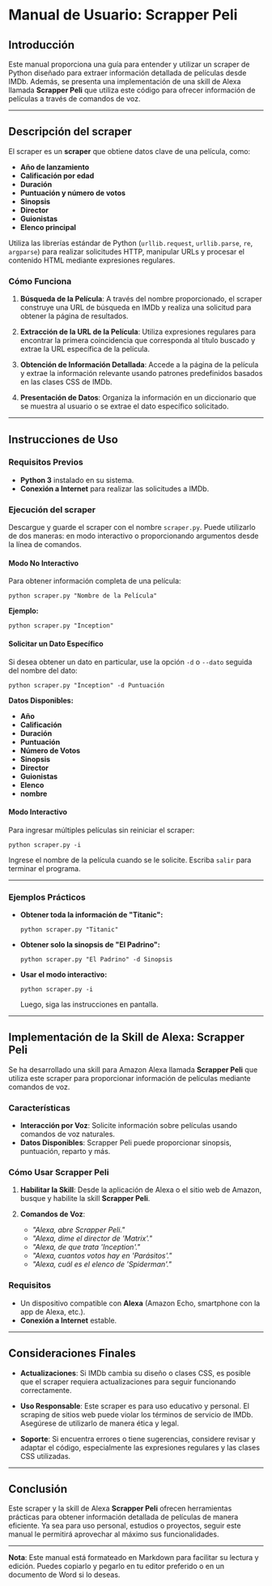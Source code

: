 # Manual de Usuario: Scrapper Peli

## Introducción

Este manual proporciona una guía para entender y utilizar un scraper de Python diseñado para extraer información detallada de películas desde IMDb. Además, se presenta una implementación de una skill de Alexa llamada **Scrapper Peli** que utiliza este código para ofrecer información de películas a través de comandos de voz.

---

## Descripción del scraper

El scraper es un **scraper** que obtiene datos clave de una película, como:

- **Año de lanzamiento**
- **Calificación por edad**
- **Duración**
- **Puntuación y número de votos**
- **Sinopsis**
- **Director**
- **Guionistas**
- **Elenco principal**

Utiliza las librerías estándar de Python (`urllib.request`, `urllib.parse`, `re`, `argparse`) para realizar solicitudes HTTP, manipular URLs y procesar el contenido HTML mediante expresiones regulares.

### Cómo Funciona

1. **Búsqueda de la Película**: A través del nombre proporcionado, el scraper construye una URL de búsqueda en IMDb y realiza una solicitud para obtener la página de resultados.

2. **Extracción de la URL de la Película**: Utiliza expresiones regulares para encontrar la primera coincidencia que corresponda al título buscado y extrae la URL específica de la película.

3. **Obtención de Información Detallada**: Accede a la página de la película y extrae la información relevante usando patrones predefinidos basados en las clases CSS de IMDb.

4. **Presentación de Datos**: Organiza la información en un diccionario que se muestra al usuario o se extrae el dato específico solicitado.

---

## Instrucciones de Uso

### Requisitos Previos

- **Python 3** instalado en su sistema.
- **Conexión a Internet** para realizar las solicitudes a IMDb.

### Ejecución del scraper

Descargue y guarde el scraper con el nombre `scraper.py`. Puede utilizarlo de dos maneras: en modo interactivo o proporcionando argumentos desde la línea de comandos.

#### Modo No Interactivo

Para obtener información completa de una película:

    python scraper.py "Nombre de la Película"

**Ejemplo:**

    python scraper.py "Inception"

#### Solicitar un Dato Específico

Si desea obtener un dato en particular, use la opción `-d` o `--dato` seguida del nombre del dato:

    python scraper.py "Inception" -d Puntuación

**Datos Disponibles:**

- **Año**
- **Calificación**
- **Duración**
- **Puntuación**
- **Número de Votos**
- **Sinopsis**
- **Director**
- **Guionistas**
- **Elenco**
- **nombre**

#### Modo Interactivo

Para ingresar múltiples películas sin reiniciar el scraper:

    python scraper.py -i

Ingrese el nombre de la película cuando se le solicite. Escriba `salir` para terminar el programa.

---

### Ejemplos Prácticos

- **Obtener toda la información de "Titanic":**

      python scraper.py "Titanic"

- **Obtener solo la sinopsis de "El Padrino":**

      python scraper.py "El Padrino" -d Sinopsis

- **Usar el modo interactivo:**

      python scraper.py -i

  Luego, siga las instrucciones en pantalla.

---

## Implementación de la Skill de Alexa: Scrapper Peli

Se ha desarrollado una skill para Amazon Alexa llamada **Scrapper Peli** que utiliza este scraper para proporcionar información de películas mediante comandos de voz.

### Características

- **Interacción por Voz**: Solicite información sobre películas usando comandos de voz naturales.
- **Datos Disponibles**: Scrapper Peli puede proporcionar sinopsis, puntuación, reparto y más.

### Cómo Usar Scrapper Peli

1. **Habilitar la Skill**: Desde la aplicación de Alexa o el sitio web de Amazon, busque y habilite la skill **Scrapper Peli**.

2. **Comandos de Voz**:

   - *"Alexa, abre Scrapper Peli."*
   - *"Alexa, dime el director de 'Matrix'."*
   - *"Alexa, de que trata 'Inception'."*
   - *"Alexa, cuantos votos hay en 'Parásitos'."*
   - *"Alexa, cuál es el elenco de 'Spiderman'."*

### Requisitos

- Un dispositivo compatible con **Alexa** (Amazon Echo, smartphone con la app de Alexa, etc.).
- **Conexión a Internet** estable.

---

## Consideraciones Finales

- **Actualizaciones**: Si IMDb cambia su diseño o clases CSS, es posible que el scraper requiera actualizaciones para seguir funcionando correctamente.

- **Uso Responsable**: Este scraper es para uso educativo y personal. El scraping de sitios web puede violar los términos de servicio de IMDb. Asegúrese de utilizarlo de manera ética y legal.

- **Soporte**: Si encuentra errores o tiene sugerencias, considere revisar y adaptar el código, especialmente las expresiones regulares y las clases CSS utilizadas.

---

## Conclusión

Este scraper y la skill de Alexa **Scrapper Peli** ofrecen herramientas prácticas para obtener información detallada de películas de manera eficiente. Ya sea para uso personal, estudios o proyectos, seguir este manual le permitirá aprovechar al máximo sus funcionalidades.

---

**Nota**: Este manual está formateado en Markdown para facilitar su lectura y edición. Puedes copiarlo y pegarlo en tu editor preferido o en un documento de Word si lo deseas.
